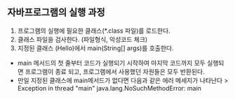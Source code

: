 ## 자바프로그램의 실행 과정
1. 프로그램의 실행에 필요한 클래스(*.class 파일)를 로드한다.
2. 클래스 파일을 검사한다. (파일형식, 악성코드 체크)
3. 지정된 클래스 (Hello)에서 main(String[] args)를 호출한다.

- main 메서드의 첫 줄부터 코드가 실행되기 시작하여 마지막 코드까지 모두 실행되면 프로그램이 종료 되고, 프로그램에서 사용했던 자원들은 모두 반환된다.
- 만일 지정된 클래스에 main메서드가 없다면 다음과 같은 에러 메세지가 나타난다 > Exception in thread "main" java.lang.NoSuchMethodError: main